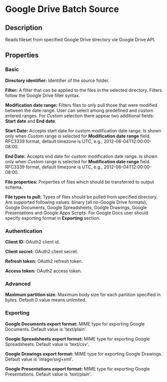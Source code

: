 # Google Drive Batch Source


Description
-----------
Reads fileset from specified Google Drive directory vie Google Drive API.

Properties
----------
### Basic

**Directory identifier:** Identifier of the source folder.

**Filter:** A filter that can be applied to the files in the selected directory. Filters follow the Google Drive filter syntax.

**Modification date range:** Filters files to only pull those that were modified between the date range. 
User can select among predefined and custom entered ranges. For _Custom_ selection there appear two additional fields:
**Start date** and **End date**. 

**Start Date:** Accepts start date for custom modification date range. 
Is shown only when _Custom_ range is selected for **Modification date range** field. 
RFC3339 format, default timezone is UTC, e.g., 2012-06-04T12:00:00-08:00.

**End Date:** Accepts end date for custom modification date range. 
Is shown only when _Custom_ range is selected for **Modification date range** field.
RFC3339 format, default timezone is UTC, e.g., 2012-06-04T12:00:00-08:00.

**File properties:** Properties of files which should be transferred to output schema.

**File types to pull:** Types of files should be pulled from specified directory. 
Are supported following values: binary (all no-Google Drive formats), Google Documents, Google Spreadsheets, 
Google Drawings, Google Presentations and Google Apps Scripts. 
For Google Docs user should specify exporting format in **Exporting** section.

### Authentication

**Client ID:** OAuth2 client id.

**Client secret:** OAuth2 client secret.

**Refresh token:** OAuth2 refresh token.

**Access token:** OAuth2 access token.

### Advanced

**Maximum partition size:** Maximum body size for each partition specified in bytes. Default 0 value means unlimited.

### Exporting

**Google Documents export format:** MIME type for exporting Google Documents. Default value is 'text/plain'.

**Google Spreadsheets export format:** MIME type for exporting Google Spreadsheets. Default value is 'text/csv'.

**Google Drawings export format:** MIME type for exporting Google Drawings. Default value is 'image/svg+xml'.

**Google Presentations export format:** MIME type for exporting Google Presentations. Default value is 'text/plain'.